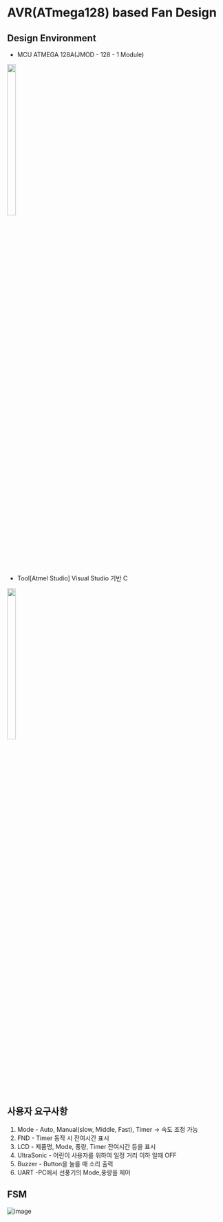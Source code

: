 # AVR(ATmega128) based Fan Design
## Design Environment
 - MCU ATMEGA 128A(JMOD - 128 - 1 Module)
<img src="https://github.com/minji1025/AVR_ATmega128_based_Fan_design/assets/163821451/5a67cdcf-8e2b-4dcd-b401-34577b32f2f1" width="20%" height="30%">

- Tool[Atmel Studio] Visual Studio 기반 C
<img src="https://github.com/minji1025/AVR_ATmega128_based_Fan_design/assets/163821451/0d2291a2-6d16-45ae-88e6-7385e00be5e3" width="20%" height="30%">

## 사용자 요구사항
1. Mode - Auto, Manual(slow, Middle, Fast), Timer
    -> 속도 조정 가능
2. FND - Timer 동작 시 잔여시간 표시
3. LCD - 제품명, Mode, 풍량, Timer 잔여시간 등을 표시
4. UltraSonic - 어린이 사용자를 위하여 일정 거리 이하 일때 OFF
5. Buzzer - Button을 눌를 때 소리 출력
6. UART -PC에서 선풍기의 Mode,풍량을 제어
   
## FSM
![image](https://github.com/minji1025/AVR_ATmega128_based_Fan_design/assets/163821451/b999f382-a978-40ff-a1e7-5b1d801391ef)

